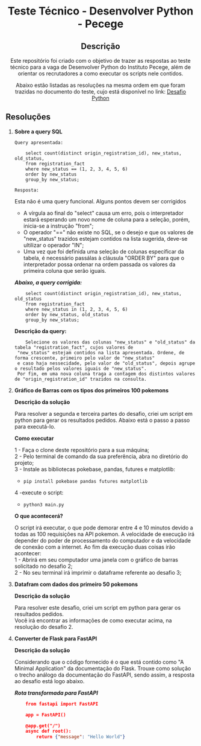 <h1 align="center">
  Teste Técnico - Desenvolver Python - Pecege
</h1>
<h2 align="center">
  Descrição
</h2>
<p align="center">
    Este repositório foi criado com o objetivo de trazer as respostas ao teste técnico para a vaga de Desenvolver Python do Instituto Pecege, além de orientar os recrutadores a como executar os scripts nele contidos.
</p>
<p align="center">
    Abaixo estão listadas as resoluções na mesma ordem em que foram trazidas no documento do teste, cujo está disponível no link: <a href="https://github.com/Miguelnapolitano/teste_tecnico_pecege/blob/main/DesafioPython.pdf">Desafio Python</a>
</p>

## Resoluções

1. **Sobre a query SQL**

    `Query apresentada:`

    ```
        select count(distinct origin_registration_id), new_status, old_status,
        from registration_fact
        where new_status == (1, 2, 3, 4, 5, 6)
        order by new_status
        group_by new_status;
    ```
    `Resposta:`

    Esta não é uma query funcional. Alguns pontos devem ser corrigidos
    
    - A vírgula ao final do "select" causa um erro, pois o interpretador estará esperando um novo nome de coluna para a seleção, porém, inicia-se a instrução "from";
    - O operador "==" não existe no SQL, se o desejo e que os valores de "new_status" trazidos estejam contidos na lista sugerida, deve-se ultilizar o operador "IN";
    - Uma vez que foi definida uma seleção de colunas específicar da tabela, é necessário passálas à cláusula "ORDER BY" para que o interpretador possa ordenar na ordem passada os valores da primeira coluna que serão iguais.


    ***Abaixo, a query corrigida:***

    ```
        select count(distinct origin_registration_id), new_status, old_status
        from registration_fact
        where new_status in (1, 2, 3, 4, 5, 6)
        order by new_status, old_status
        group_by new_status;
    ```

    **Descrição da query:**
    ```
        Selecione os valores das colunas "new_status" e "old_status" da tabela "registration_fact", cujos valores de
     "new_status" estejam contidos na lista apresentada. Ordene, de forma crescente, primeiro pelo valor de "new_status"
     e caso haja nessecidade, pelo valor de "old_status", depois agrupe o resultado pelos valores iguais de "new_status".
     Por fim, em uma nova coluna traga a contagem dos distintos valores de "origin_registration_id" trazidos na consulta.
    ```

2. **Gráfico de Barras com os tipos dos primeiros 100 pokemons**   

    **Descrição da solução**

    Para resolver a segunda e terceira partes do desafio, criei um script em python para gerar os resultados pedidos. Abaixo está o passo a passo para executá-lo.
    
    **Como executar**

    1 - Faça o clone deste repositório para a sua máquina;  
    2 - Pelo terminal de comando da sua preferência, abra no diretório do projeto;  
    3 - Instale as bibliotecas pokebase, pandas, futures e matplotlib:      
    - `pip install pokebase pandas futures matplotlib`     
    
    4 -execute o script:   
    - `python3 main.py`

    **O que acontecerá?**   
           
    O script irá executar, o que pode demorar entre 4 e 10 minutos devido a todas as 100 requisições na API pokemon. A velocidade de execução irá depender do poder de processamento do computador e da velocidade de conexão com a internet.
    Ao fim da execução duas coisas irão acontecer:   
        1 - Abrirá em seu computador uma janela com o gráfico de barras solicitado no desafio 2;  
        2 - No seu terminal irá imprimir o dataframe referente ao desafio 3;

3. **Datafram com dados dos primeiro 50 pokemons**   

    **Descrição da solução**

    Para resolver este desafio, criei um script em python para gerar os resultados pedidos.   
    Você irá encontrar as informações de como executar acima, na resolução do desafio 2.

2. **Converter de Flask para FastAPI**   

    **Descrição da solução**

    Considerando que o código fornecido é o que está contido como "A Minimal Application" da documentação do Flask. Trouxe como solução o trecho análogo da documentação do FastAPI, sendo assim, a resposta ao desafio está logo abaixo.
     
    ***Rota transformada para FastAPI***

    ```json
        from fastapi import FastAPI    

        app = FastAPI()

        @app.get("/")
        async def root():
            return {"message": "Hello World"}
    ```